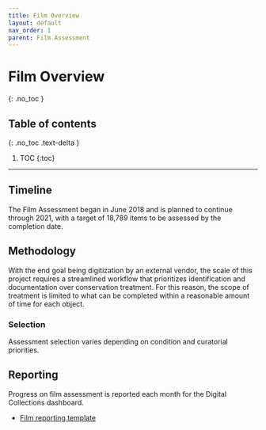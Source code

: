 ```yaml
---
title: Film Overview
layout: default
nav_order: 1
parent: Film Assessment
---
```

# Film Overview
{: .no_toc }

## Table of contents
{: .no_toc .text-delta }

1. TOC
{:toc}

---
## Timeline
The Film Assessment began in June 2018 and is planned to continue through 2021, with a target of 18,789 items to be assessed by the completion date.

## Methodology
With the end goal being digitization by an external vendor, the scale of this project requires a streamlined workflow that prioritizes identification and documentation over conservation treatment. For this reason, the scope of treatment is limited to what can be completed within a reasonable amount of time for each object.

### Selection
Assessment selection varies depending on condition and curatorial priorities.

## Reporting
Progress on film assessment is reported each month for the Digital Collections dashboard.
* [Film reporting template](https://docs.google.com/spreadsheets/d/1emdbd0mfcCHl-6vDCsS8yZQ5VAwHYu3NtJ0iROa_syM/edit?usp=sharing)
